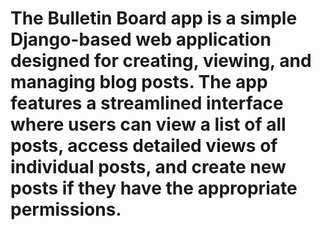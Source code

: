 # The Bulletin Board app is a simple Django-based web application designed for creating, viewing, and managing blog posts. The app features a streamlined interface where users can view a list of all posts, access detailed views of individual posts, and create new posts if they have the appropriate permissions.
